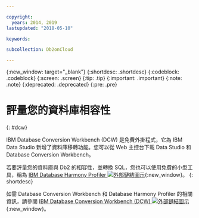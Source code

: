 ```yaml
---

copyright:
  years: 2014, 2019
lastupdated: "2018-05-10"

keywords: 

subcollection: Db2onCloud

---
```


<!-- Attribute definitions --> 
{:new_window: target="_blank"}
{:shortdesc: .shortdesc}
{:codeblock: .codeblock}
{:screen: .screen}
{:tip: .tip}
{:important: .important}
{:note: .note}
{:deprecated: .deprecated}
{:pre: .pre}

# 評量您的資料庫相容性
{: #dcw}

IBM Database Conversion Workbench (DCW) 是免費外掛程式，它為 IBM Data Studio 新增了資料庫移轉功能。您可以從 Web 主控台下載 Data Studio 和 Database Conversion Workbench。

若要評量您的資料庫與 Db2 的相容性，並轉換 SQL，您也可以使用免費的小型工具，稱為 [IBM Database Harmony Profiler ![外部鏈結圖示](../../icons/launch-glyph.svg "外部鏈結圖示")](https://www.ibm.com/developerworks/community/blogs/05901c97-75b2-47a1-9c32-25f748855913/entry/Introducing_DCW_Lite?lang=en){:new_window}。
{: shortdesc}

如需 Database Conversion Workbench 和 Database Harmony Profiler 的相關資訊，請參閱 [IBM Database Conversion Workbench (DCW) ![外部鏈結圖示](../../icons/launch-glyph.svg "外部鏈結圖示")](https://www.ibm.com/support/knowledgecenter/en/SSFMBX/com.ibm.swg.im.dashdb.apdv.porting.doc/doc/c_compat_dcw.html){:new_window}。
